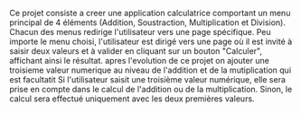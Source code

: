 Ce projet consiste a creer une application calculatrice comportant un menu principal de 4 éléments (Addition,
Soustraction, Multiplication et Division). Chacun des menus redirige l'utilisateur vers une page
spécifique. Peu importe le menu choisi, l'utilisateur est dirigé vers une page où il est invité à saisir
deux valeurs et à valider en cliquant sur un bouton "Calculer", affichant ainsi le résultat.
apres l'evolution  de ce  projet on ajouter  une troisieme valeur numerique au niveau de l'addition et de la mutiplication qui est facultatit
Si l'utilisateur saisit une troisième valeur numérique, elle sera prise en compte dans le calcul de l'addition ou de la multiplication.
Sinon, le calcul sera effectué uniquement avec les deux premières valeurs.
